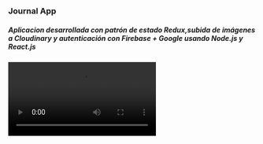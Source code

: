 ### Journal App
##### **Aplicacion desarrollada con patrón de estado Redux,subida de imágenes a Cloudinary y autenticación con Firebase + Google usando Node.js y React.js**
![caption](public/video/intro.mp4)